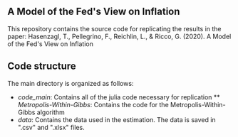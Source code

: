 ## A Model of the Fed's View on Inflation

This repository contains the source code for replicating the results in the paper:
Hasenzagl, T., Pellegrino, F., Reichlin, L., & Ricco, G. (2020). A Model of the Fed's View on Inflation

## Code structure
The main directory is organized as follows:

* *code_main*: Contains all of the julia code necessary for replication
** *Metropolis-Within-Gibbs*: Contains the code for the Metropolis-Within-Gibbs algorithm
* *data*: Contains the data used in the estimation. The data is saved in ".csv" and ".xlsx" files. 
